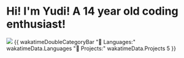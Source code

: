 <h1>Hi! I'm Yudi! A 14 year old coding enthusiast!</h1>
 <img src="https://github-readme-stats.hackclub.dev/api/wakatime?username=778&api_domain=hackatime.hackclub.com&theme=darcula&custom_title=Hackatime+Stats&layout=compact&cache_seconds=0&langs_count=8">
 {{ wakatimeDoubleCategoryBar "💾 Languages:" wakatimeData.Languages "💼 Projects:" wakatimeData.Projects 5 }}
 

<!--
**Yudrix/Yudrix** is a ✨ _special_ ✨ repository because its `README.md` (this file) appears on your GitHub profile.

Here are some ideas to get you started:

- 🔭 I’m currently working on ...
- 🌱 I’m currently learning ...
- 👯 I’m looking to collaborate on ...
- 🤔 I’m looking for help with ...
- 💬 Ask me about ...
- 📫 How to reach me: ...
- 😄 Pronouns: ...
- ⚡ Fun fact: ...
-->

